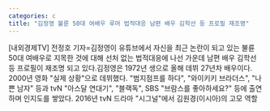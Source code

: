 ```yaml
---
categories: c
title: "김정영 불륜 50대 여배우 루머 법적대응 남편 배우 김학선 등 프로필 재조명"
---
```

[내외경제TV] 전정호 기자=김정영이 유튜브에서 자신을 최근 논란이 되고 있는 불륜 50대 여배우로 지목한 것에 대해 선처 없는 법적대응에 나선 가운데 남편 배우 김학선 등 프로필이 재조명 되고 있다.김정영은 1972년 생으로 올해 데뷔 27년차 배우이다. 2000년 영화 "실제 상황"으로 데뷔했다. "범지점프를 하다", "와이키키 브라더스", "나쁜 남자" 등과 tvN "아스달 연대기", "블랙독", SBS "브람스를 좋아하세요?" 등에 출연하며 인지도를 쌓았다. 2016년 tvN 드라마 "시그널"에서 김원경(이시아)의 고모 역할
